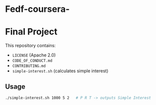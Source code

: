 # Fedf-coursera-
# Final Project

This repository contains:
- `LICENSE` (Apache 2.0)
- `CODE_OF_CONDUCT.md`
- `CONTRIBUTING.md`
- `simple-interest.sh` (calculates simple interest)

## Usage
```bash
./simple-interest.sh 1000 5 2   # P R T -> outputs Simple Interest
